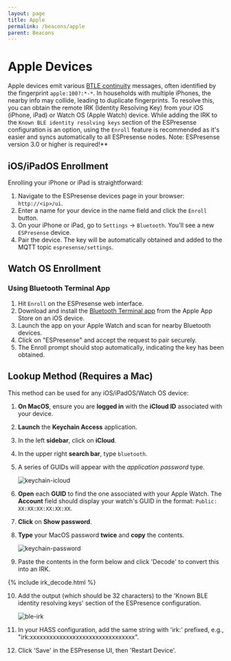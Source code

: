 ```yaml
---
layout: page
title: Apple
permalink: /beacons/apple
parent: Beacons
---
```


# Apple Devices

Apple devices emit various [BTLE continuity](https://github.com/furiousMAC/continuity) messages, often identified by the fingerprint `apple:100?:*-*`. In households with multiple iPhones, the nearby info may collide, leading to duplicate fingerprints. To resolve this, you can obtain the remote IRK (Identity Resolving Key) from your iOS (iPhone, iPad) or Watch OS (Apple Watch) device. While adding the IRK to the `Known BLE identity resolving keys` section of the ESPresense configuration is an option, using the `Enroll` feature is recommended as it's easier and syncs automatically to all ESPresense nodes. Note: ESPresense version 3.0 or higher is required!**

## iOS/iPadOS Enrollment

Enrolling your iPhone or iPad is straightforward:

1. Navigate to the ESPresense devices page in your browser: `http://<ip>/ui`.
2. Enter a name for your device in the name field and click the `Enroll` button.
3. On your iPhone or iPad, go to `Settings` -> `Bluetooth`. You'll see a new `ESPresense` device.
4. Pair the device. The key will be automatically obtained and added to the MQTT topic `espresense/settings`.

## Watch OS Enrollment

### Using Bluetooth Terminal App

1. Hit `Enroll` on the ESPresense web interface.
2. Download and install the [Bluetooth Terminal app](https://apps.apple.com/app/id1058693037) from the Apple App Store on an iOS device.
3. Launch the app on your Apple Watch and scan for nearby Bluetooth devices.
4. Click on "ESPresense" and accept the request to pair securely.
5. The Enroll prompt should stop automatically, indicating the key has been obtained.

## Lookup Method (Requires a Mac)

This method can be used for any iOS/iPadOS/Watch OS device:

1. **On MacOS**, ensure you are **logged in** with the **iCloud ID** associated with your device.
2. **Launch** the **Keychain Access** application.
3. In the left **sidebar**, click on **iCloud**.
4. In the upper right **search bar**, type `bluetooth`.
5. A series of GUIDs will appear with the *application password* type.

    ![keychain-icloud](../images/keychain_icloud.png)

6. **Open** each **GUID** to find the one associated with your Apple Watch. The **Account** field should display your watch's GUID in the format: `Public: XX:XX:XX:XX:XX:XX`.
7. **Click** on **Show password**.
8. **Type** your MacOS password **twice** and **copy** the contents.

    ![keychain-password](../images/keychain_password.png)

9. Paste the contents in the form below and click 'Decode' to convert this into an IRK.

{% include irk_decode.html %}

10. Add the output (which should be 32 characters) to the 'Known BLE identity resolving keys' section of the ESPresence configuration.

    ![ble-irk](../images/known_ble_irk.png)

11. In your HASS configuration, add the same string with 'irk:' prefixed, e.g., "irk:xxxxxxxxxxxxxxxxxxxxxxxxxxxxxxxx".
12. Click 'Save' in the ESPresense UI, then 'Restart Device'.
